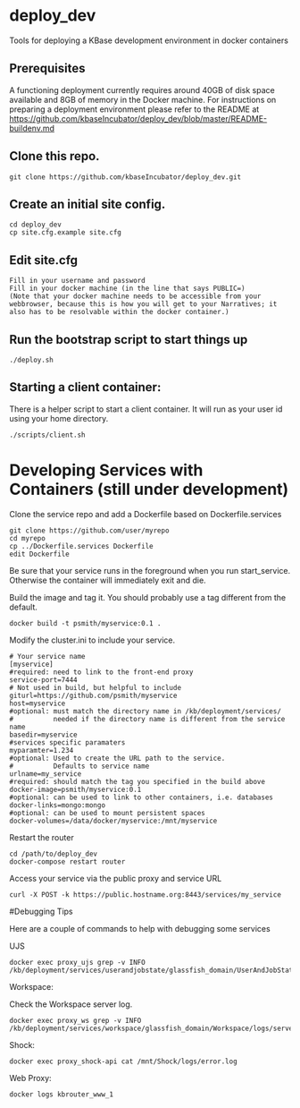 # deploy_dev
Tools for deploying a KBase development environment in docker containers

## Prerequisites

A functioning deployment currently requires around 40GB of disk space available and 8GB of memory in the Docker machine.  For instructions on preparing a deployment environment please refer to the README at https://github.com/kbaseIncubator/deploy_dev/blob/master/README-buildenv.md

## Clone this repo.

    git clone https://github.com/kbaseIncubator/deploy_dev.git

## Create an initial site config.

    cd deploy_dev
    cp site.cfg.example site.cfg

## Edit site.cfg
    Fill in your username and password
    Fill in your docker machine (in the line that says PUBLIC=)
    (Note that your docker machine needs to be accessible from your webbrowser, because this is how you will get to your Narratives; it also has to be resolvable within the docker container.)

## Run the bootstrap script to start things up

    ./deploy.sh

## Starting a client container:

There is a helper script to start a client container.  It will run as your user id using your home directory.

    ./scripts/client.sh

# Developing Services with Containers (still under development)

Clone the service repo and add a Dockerfile based on Dockerfile.services

    git clone https://github.com/user/myrepo
    cd myrepo
    cp ../Dockerfile.services Dockerfile
    edit Dockerfile

Be sure that your service runs in the foreground when you run start_service.  Otherwise the container will immediately exit and die.

Build the image and tag it.  You should probably use a tag different from the default.

    docker build -t psmith/myservice:0.1 .

Modify the cluster.ini to include your service.

    # Your service name
    [myservice]
    #required: need to link to the front-end proxy
    service-port=7444
    # Not used in build, but helpful to include
    giturl=https://github.com/psmith/myservice
    host=myservice
    #optional: must match the directory name in /kb/deployment/services/
    #          needed if the directory name is different from the service name
    basedir=myservice
    #services specific paramaters
    myparamter=1.234
    #optional: Used to create the URL path to the service.
    #          Defaults to service name
    urlname=my_service
    #required: should match the tag you specified in the build above
    docker-image=psmith/myservice:0.1
    #optional: can be used to link to other containers, i.e. databases
    docker-links=mongo:mongo               
    #optional: can be used to mount persistent spaces
    docker-volumes=/data/docker/myservice:/mnt/myservice     

Restart the router

    cd /path/to/deploy_dev
    docker-compose restart router

Access your service via the public proxy and service URL

    curl -X POST -k https://public.hostname.org:8443/services/my_service

#Debugging Tips

Here are a couple of commands to help with debugging some services

UJS

    docker exec proxy_ujs grep -v INFO /kb/deployment/services/userandjobstate/glassfish_domain/UserAndJobState/logs/server.log

Workspace:

Check the Workspace server log.  

    docker exec proxy_ws grep -v INFO /kb/deployment/services/workspace/glassfish_domain/Workspace/logs/server.log

Shock:

    docker exec proxy_shock-api cat /mnt/Shock/logs/error.log

Web Proxy:

    docker logs kbrouter_www_1
